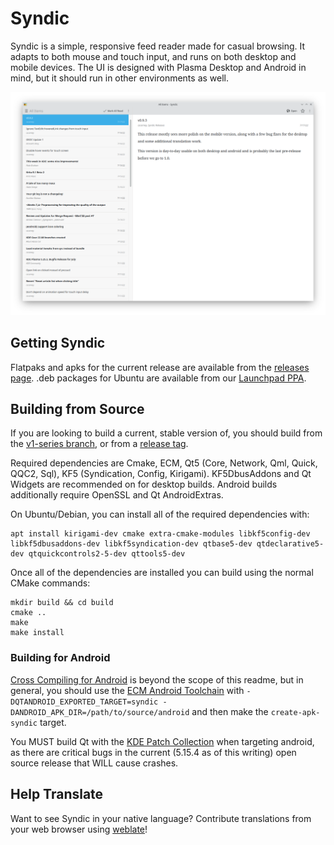 # Syndic
Syndic is a simple, responsive feed reader made for casual browsing. It adapts to both mouse and touch input, and runs on both desktop and mobile devices. The UI is designed with Plasma Desktop and Android in mind, but it should run in other environments as well.

![Screenshot](doc/screenshots/syndic-mid.png?raw=true)

## Getting Syndic

Flatpaks and apks for the current release are available from the [releases page](https://github.com/cscarney/syndic/releases).
.deb packages for Ubuntu are available from our [Launchpad PPA](https://launchpad.net/~cscarney/+archive/ubuntu/syndic).

## Building from Source

If you are looking to build a current, stable version of, you should build from the [v1-series branch](https://github.com/cscarney/syndic/tree/v1-series), or from a [release tag](https://github.com/cscarney/syndic/tags).

Required dependencies are Cmake, ECM, Qt5 (Core, Network, Qml, Quick, QQC2, Sql), KF5 (Syndication, Config, Kirigami). KF5DbusAddons and Qt Widgets are recommended on for desktop builds. Android builds additionally require OpenSSL and Qt AndroidExtras.

On Ubuntu/Debian, you can install all of the required dependencies with:

    apt install kirigami-dev cmake extra-cmake-modules libkf5config-dev libkf5dbusaddons-dev libkf5syndication-dev qtbase5-dev qtdeclarative5-dev qtquickcontrols2-5-dev qttools5-dev

Once all of the dependencies are installed you can build using the normal CMake commands:

    mkdir build && cd build
    cmake ..
    make
    make install

### Building for Android

[Cross Compiling for Android](https://cmake.org/cmake/help/latest/manual/cmake-toolchains.7.html#cross-compiling-for-android) is beyond the scope of this readme, but in general, you should use the [ECM Android Toolchain](https://api.kde.org/ecm/toolchain/Android.html) with `-DQTANDROID_EXPORTED_TARGET=syndic -DANDROID_APK_DIR=/path/to/source/android` and then make the `create-apk-syndic` target. 

You MUST build Qt with the [KDE Patch Collection](https://community.kde.org/Qt5PatchCollection) when targeting android, as there are critical bugs in the current (5.15.4 as of this writing) open source release that WILL cause crashes.

## Help Translate
Want to see Syndic in your native language? Contribute translations from your web browser using [weblate](https://hosted.weblate.org/projects/syndic/app/)!
